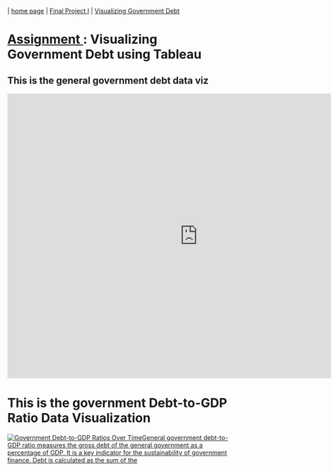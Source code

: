 | [home page](https://ellenasakai.github.io/sakaiportfolio/) |  [Final Project I](final-project-part-one) | [Visualizing Government Debt](dataviz2)

# <u> Assignment </u>: Visualizing Government Debt using Tableau

## This is the general government debt data viz

<iframe src="https://data.oecd.org/chart/7ePi" width="860" height="645" style="border: 0" mozallowfullscreen="true" webkitallowfullscreen="true" allowfullscreen="true"><a href="https://data.oecd.org/chart/7ePi" target="_blank">OECD Chart: General government debt, Total, % of GDP, Annual, 2021</a></iframe>

# This is the government Debt-to-GDP Ratio Data Visualization

<div class='tableauPlaceholder' id='viz1699402521971' style='position: relative'><noscript><a href='#'><img alt='Government Debt-to-GDP Ratios Over TimeGeneral government debt-to-GDP ratio measures the gross debt of the general government as a percentage of GDP. It is a key indicator for the sustainability of government finance. Debt is calculated as the sum of the ' src='https:&#47;&#47;public.tableau.com&#47;static&#47;images&#47;Ge&#47;GeneralGovernmentDebt&#47;Sheet1&#47;1_rss.png' style='border: none' /></a></noscript><object class='tableauViz'  style='display:none;'><param name='host_url' value='https%3A%2F%2Fpublic.tableau.com%2F' /> <param name='embed_code_version' value='3' /> <param name='site_root' value='' /><param name='name' value='GeneralGovernmentDebt&#47;Sheet1' /><param name='tabs' value='no' /><param name='toolbar' value='yes' /><param name='static_image' value='https:&#47;&#47;public.tableau.com&#47;static&#47;images&#47;Ge&#47;GeneralGovernmentDebt&#47;Sheet1&#47;1.png' /> <param name='animate_transition' value='yes' /><param name='display_static_image' value='yes' /><param name='display_spinner' value='yes' /><param name='display_overlay' value='yes' /><param name='display_count' value='yes' /><param name='language' value='en-US' /><param name='filter' value='publish=yes' /></object></div>                

<script type='text/javascript'>                    
  var divElement = document.getElementById('viz1699402521971');                    
  var vizElement = divElement.getElementsByTagName('object')[0];                    
  vizElement.style.width='100%';vizElement.style.height=(divElement.offsetWidth*0.75)+'px';                    
  var scriptElement = document.createElement('script');                    
  scriptElement.src = 'https://public.tableau.com/javascripts/api/viz_v1.js';                    
  vizElement.parentNode.insertBefore(scriptElement, vizElement);                
</script>
